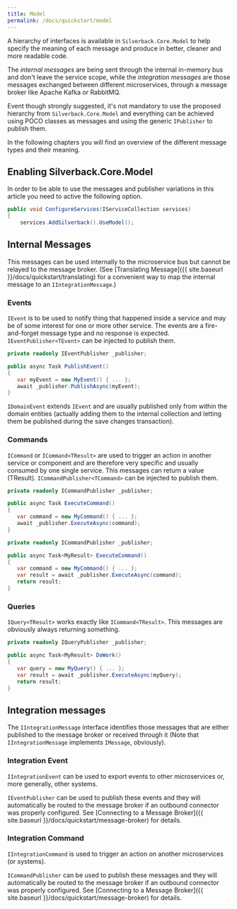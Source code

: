 ```yaml
---
title: Model
permalink: /docs/quickstart/model
---
```


A hierarchy of interfaces is available in `Silverback.Core.Model` to help specify the meaning of each message and produce in better, cleaner and more readable code.

The _internal messages_ are being sent through the internal in-memory bus and don't leave the service scope, while the _integration messages_ are those messages exchanged between different microservices, through a message broker like Apache Kafka or RabbitMQ.

Event though strongly suggested, it's not mandatory to use the proposed hierarchy from `Silverback.Core.Model` and everything can be achieved using POCO classes as messages and using the generic `IPublisher` to publish them.

In the following chapters you will find an overview of the different message types and their meaning.

## Enabling Silverback.Core.Model

In order to be able to use the messages and publisher variations in this article you need to active the following option.

```c#
public void ConfigureServices(IServiceCollection services)
{
    services.AddSilverback().UseModel();
```

## Internal Messages

This messages can be used internally to the microservice bus but cannot be relayed to the message broker. (See [Translating Message]({{ site.baseurl }}/docs/quickstart/translating) for a convenient way to map the internal message to an `IIntegrationMessage`.)

### Events

`IEvent` is to be used to notify thing that happened inside a service and may be of some interest for one or more other service. The events are a fire-and-forget message type and no response is expected.
`IEventPublisher<TEvent>` can be injected to publish them.

```c#
private readonly IEventPublisher _publisher;

public async Task PublishEvent()
{
   var myEvent = new MyEvent() { ... };
   await _publisher.PublishAsync(myEvent);
}
```

`IDomainEvent` extends `IEvent` and are usually published only from within the domain entities (actually adding them to the internal collection and letting them be published during the save changes transaction).

### Commands

`ICommand` or `ICommand<TResult>` are used to trigger an action in another service or component and are therefore very specific and usually consumed by one single service. This messages can return a value (TResult).
`ICommandPublisher<TCommand>` can be injected to publish them.

```c#
private readonly ICommandPublisher _publisher;

public async Task ExecuteCommand()
{
   var command = new MyCommand() { ... };
   await _publisher.ExecuteAsync(command);
}
```
```c#
private readonly ICommandPublisher _publisher;

public async Task<MyResult> ExecuteCommand()
{
   var command = new MyCommand() { ... };
   var result = await _publisher.ExecuteAsync(command);
   return result;
}
```

### Queries

`IQuery<TResult>` works exactly like `ICommand<TResult>`. This messages are obviously always returning something.

```c#
private readonly IQueryPublisher _publisher;

public async Task<MyResult> DoWork()
{
   var query = new MyQuery() { ... };
   var result = await _publisher.ExecuteAsync(myQuery);
   return result;
}
```

## Integration messages

The `IIntegrationMessage` interface identifies those messages that are either published to the message broker or received through it (Note that `IIntegrationMessage` implements `IMessage`, obviously). 

### Integration Event

`IIntegrationEvent` can be used to export events to other microservices or, more generally, other systems.

`IEventPublisher` can be used to publish these events and they will automatically be routed to the message broker if an outbound connector was properly configured. See [Connecting to a Message Broker]({{ site.baseurl }}/docs/quickstart/message-broker) for details.

### Integration Command

`IIntegrationCommand` is used to trigger an action on another microservices (or systems).

`ICommandPublisher` can be used to publish these messages and they will automatically be routed to the message broker if an outbound connector was properly configured. See [Connecting to a Message Broker]({{ site.baseurl }}/docs/quickstart/message-broker) for details.